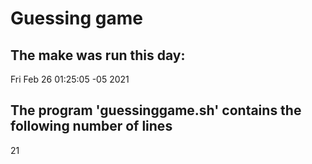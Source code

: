 # Guessing game
## The make was run this day:
Fri Feb 26 01:25:05 -05 2021
## The program 'guessinggame.sh' contains the following number of lines
21
